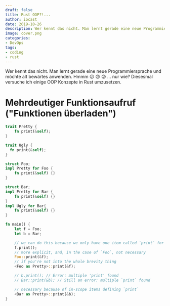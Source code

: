 ```yaml
---
draft: false
title: Rust OOP?!...
author: iocast
date: 2019-10-26
description: Wer kennt das nicht. Man lernt gerade eine neue Programmiersprache und möchte alt bewärtes anwenden. Hmmm ... nur wie? Diesesmal versuche ich einige OOP Konzepte in Rust umzusetzen.
image: cover.png
categories:
- DevOps
tags:
- coding
- rust
---
```



Wer kennt das nicht. Man lernt gerade eine neue Programmiersprache und möchte alt bewärtes anwenden. Hmmm :confused: :angry: :rage: ... nur wie? Diesesmal versuche ich einige OOP Konzepte in Rust umzusetzen.


# Mehrdeutiger Funktionsaufruf ("Funktionen überladen")

```rust
trait Pretty {
    fn print(&self);
}

trait Ugly {
  fn print(&self);
}

struct Foo;
impl Pretty for Foo {
    fn print(&self) {}
}

struct Bar;
impl Pretty for Bar {
    fn print(&self) {}
}
impl Ugly for Bar{
    fn print(&self) {}
}

fn main() {
    let f = Foo;
    let b = Bar;

    // we can do this because we only have one item called `print` for `Foo`s
    f.print();
    // more explicit, and, in the case of `Foo`, not necessary
    Foo::print(&f);
    // if you're not into the whole brevity thing
    <Foo as Pretty>::print(&f);

    // b.print(); // Error: multiple 'print' found
    // Bar::print(&b); // Still an error: multiple `print` found

    // necessary because of in-scope items defining `print`
    <Bar as Pretty>::print(&b);
}
```
